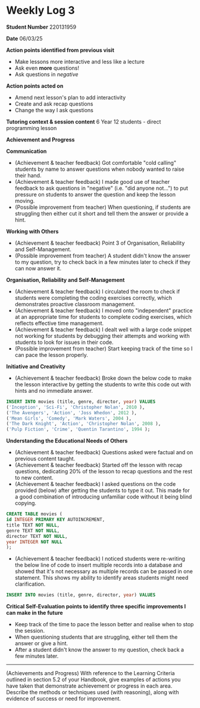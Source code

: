 # Weekly Log 3

**Student Number**
220131959

**Date** 
06/03/25

**Action points identified from previous visit**
- Make lessons more interactive and less like a lecture
- Ask even **more** questions!
- Ask questions in *negative*

**Action points acted on**
- Amend next lesson's plan to add interactivity
- Create and ask recap questions
- Change the way I ask questions

**Tutoring context & session content**
6 Year 12 students - direct programming lesson

**Achievement and Progress**

**Communication**
- (Achievement & teacher feedback) Got comfortable "cold calling" students by name to answer questions when nobody wanted to raise their hand.
- (Achievement & teacher feedback) I made good use of teacher feedback to ask questions in "negative" (i.e. "did anyone not...") to put pressure on students to answer the question and keep the lesson moving.
- (Possible improvement from teacher) When questioning, if students are struggling then either cut it short and tell them the answer or provide a hint.

**Working with Others**
- (Achievement & teacher feedback) Point 3 of Organisation, Reliability and Self-Management.
- (Possible improvement from teacher) A student didn't know the answer to my question, try to check back in a few minutes later to check if they can now answer it.

**Organisation, Reliability and Self-Management**
- (Achievement & teacher feedback) I circulated the room to check if students were completing the coding exercises correctly, which demonstrates proactive classroom management.
- (Achievement & teacher feedback) I moved onto "independent" practice at an appropriate time for students to complete coding exercises, which reflects effective time management.
- (Achievement & teacher feedback) I dealt well with a large code snippet not working for students by debugging their attempts and working with students to look for issues in their code.
- (Possible improvement from teacher) Start keeping track of the time so I can pace the lesson properly.

**Initiative and Creativity**
- (Achievement & teacher feedback) Broke down the below code to make the lesson interactive by getting the students to write this code out with hints and no immediate answer.
```sql
INSERT INTO movies (title, genre, director, year) VALUES
('Inception', 'Sci-Fi', 'Christopher Nolan', 2010 ),
('The Avengers', 'Action', 'Joss Whedon', 2012 ),
('Mean Girls', 'Comedy', 'Mark Waters', 2004 ),
('The Dark Knight', 'Action', 'Christopher Nolan', 2008 ),
('Pulp Fiction', 'Crime', 'Quentin Tarantino', 1994 );
```

**Understanding the Educational Needs of Others**
- (Achievement & teacher feedback) Questions asked were factual and on previous content taught. 
- (Achievement & teacher feedback) Started off the lesson with recap questions, dedicating 20% of the lesson to recap questions and the rest to new content.
- (Achievement & teacher feedback) I asked questions on the code provided (below) after getting the students to type it out. This made for a good combination of introducing unfamiliar code without it being blind copying.
```sql
CREATE TABLE movies (
id INTEGER PRIMARY KEY AUTOINCREMENT,
title TEXT NOT NULL,
genre TEXT NOT NULL,
director TEXT NOT NULL,
year INTEGER NOT NULL
);
```
- (Achievement & teacher feedback) I noticed students were re-writing the below line of code to insert multiple records into a database and showed that it's not necessary as multiple records can be passed in one statement. This shows my ability to identify areas students might need clarification.
```sql
INSERT INTO movies (title, genre, director, year) VALUES
``` 

**Critical Self-Evaluation points to identify three specific improvements I can make in the future**
- Keep track of the time to pace the lesson better and realise when to stop the session.
- When questioning students that are struggling, either tell them the answer or give a hint. 
- After a student didn't know the answer to my question, check back a few minutes later.
---

(Achievements and Progress) With reference to the Learning Criteria outlined in section 5.2 of your Handbook, give examples of actions you have taken that demonstrate achievement or progress in each area. Describe the methods or techniques used (with reasoning), along with evidence of success or need for improvement.